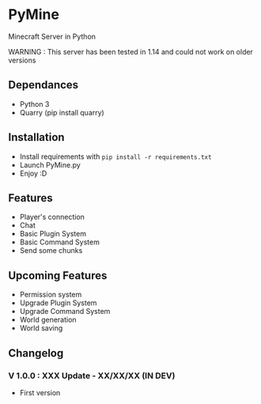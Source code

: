 # PyMine
 Minecraft Server in Python
 
 WARNING : This server has been tested in 1.14 and could not work on older versions
 
## Dependances

- Python 3
- Quarry (pip install quarry)

## Installation

- Install requirements with `pip install -r requirements.txt`
- Launch PyMine.py
- Enjoy :D

## Features

- Player's connection 
- Chat
- Basic Plugin System
- Basic Command System
- Send some chunks

## Upcoming Features

- Permission system
- Upgrade Plugin System
- Upgrade Command System
- World generation
- World saving

## Changelog

### V 1.0.0 : XXX Update - XX/XX/XX (IN DEV)

- First version